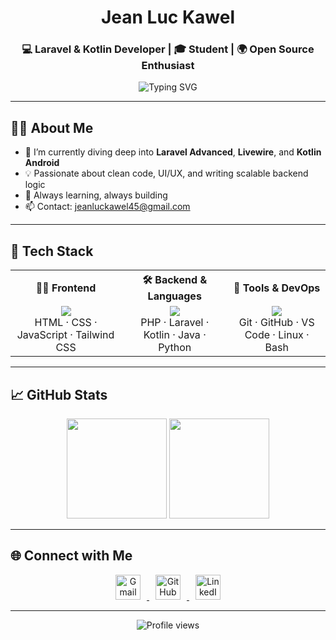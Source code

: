<h1 align="center">Jean Luc Kawel</h1>
<h3 align="center">💻 Laravel & Kotlin Developer | 🎓 Student | 🌍 Open Source Enthusiast</h3>

<p align="center">
  <img src="https://readme-typing-svg.herokuapp.com?font=Fira+Code&weight=500&size=20&pause=1000&center=true&vCenter=true&width=500&lines=Building+Laravel+Apps+%F0%9F%9A%80;Crafting+UI+with+TailwindCSS+%F0%9F%96%A5%EF%B8%8F;Exploring+Kotlin+Android+%F0%9F%93%B1;Learning%2C+Building%2C+Improving+%F0%9F%92%BB" alt="Typing SVG" />
</p>

---

## 👨‍💻 About Me

- 🔭 I’m currently diving deep into **Laravel Advanced**, **Livewire**, and **Kotlin Android**
- 💡 Passionate about clean code, UI/UX, and writing scalable backend logic
- 🎯 Always learning, always building
- 📫 Contact: [jeanluckawel45@gmail.com](mailto:jeanluckawel45@gmail.com)

---

## 🧰 Tech Stack

<table align="center">
  <tr>
    <th align="center">🧑‍🎨 Frontend</th>
    <th align="center">🛠 Backend & Languages</th>
    <th align="center">🧪 Tools & DevOps</th>
  </tr>
  <tr>
    <td align="center">
      <img src="https://skillicons.dev/icons?i=html,css,js,tailwind" /><br/>
      HTML · CSS · JavaScript · Tailwind CSS
    </td>
    <td align="center">
      <img src="https://skillicons.dev/icons?i=php,laravel,kotlin,java,python" /><br/>
      PHP · Laravel · Kotlin · Java · Python
    </td>
    <td align="center">
      <img src="https://skillicons.dev/icons?i=git,github,vscode,linux,bash" /><br/>
      Git · GitHub · VS Code · Linux · Bash
    </td>
  </tr>
</table>


---

## 📈 GitHub Stats

<p align="center">
  <img src="https://github-readme-stats.vercel.app/api?username=jeanluckawel&show_icons=true&theme=tokyonight&count_private=true" height="160" />
  <img src="https://github-readme-streak-stats.herokuapp.com?user=jeanluckawel&theme=tokyonight&hide_border=true" height="160" />
</p>

---



## 🌐 Connect with Me

<p  align="center">
  <a href="mailto:jeanluckawel45@gmail.com" title="Email">
    <img src="https://skillicons.dev/icons?i=gmail" alt="Gmail" height="40" style="margin: 0 10px;" />
  </a>
  <a href="https://github.com/jeanluckawel" title="GitHub" target="_blank">
    <img src="https://skillicons.dev/icons?i=github" alt="GitHub" height="40" style="margin: 0 10px;" />
  </a>
  <a href="https://linkedin.com/in/jeanluckawel" title="LinkedIn" target="_blank">
    <img src="https://skillicons.dev/icons?i=linkedin" alt="LinkedIn" height="40" style="margin: 0 10px;" />
  </a>
</p>




---

<p align="center">
  <img src="https://komarev.com/ghpvc/?username=jeanluckawel&style=flat-square&color=blue" alt="Profile views" />
</p>
